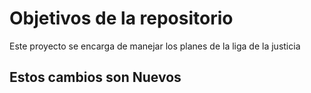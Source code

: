 # Objetivos de la repositorio

Este proyecto se encarga de manejar los planes de la liga de la justicia


## Estos cambios son Nuevos